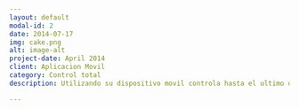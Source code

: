```yaml
---
layout: default
modal-id: 2
date: 2014-07-17
img: cake.png
alt: image-alt
project-date: April 2014
client: Aplicacion Movil
category: Control total
description: Utilizando su dispositivo movil controla hasta el ultimo detalle de su espacio, ya sea control de iluminacion accesos o sensores que le den comodidad o seguridad a su residencia ahora todo estara en sumano y accesible en cualquier momento.

---
```


